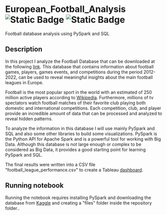 # European_Football_Analysis ![Static Badge](https://img.shields.io/badge/python-3.9-blue?logo=Python) ![Static Badge](https://img.shields.io/badge/spark-3.4.0-green?logo=apachespark)
Football database analysis using PySpark and SQL

## Description
In this project I analyze the Football Database that can be downloaded at the following [link](https://www.kaggle.com/datasets/davidcariboo/player-scores). This database that contains information about football games, players, games events, and competitions during the period 2012-2022, can be used to reveal meaningful insights about the main football leagues in Europe. 

Football is the most popular sport in the world with an estimated of 250 million active players according to [Wikipedia](https://en.wikipedia.org/wiki/Association_football). Furthermore, millions of tv spectators watch football matches of their favorite club playing both domestic and international competitions. Each competition, club, and player provide an incredible amount of data that can be processed and analyzed to reveal hidden patterns. 

To analyze the information in this database I will use mainly PySpark and SQL and also some other libraries to build some visualizations. PySpark is the Python API for Apache Spark and is a powerful tool for working with Big Data. Although this database is not large enough or complex to be considered as Big Data, it provides a good starting point for learning PySpark and SQL.

The final results were written into a CSV file "football_league_performance.csv" to create a Tableau [dashboard](https://public.tableau.com/views/EuropeanFootballLeagues_16879911046350/Dashboard1?:language=es-ES&:display_count=n&:origin=viz_share_linkv).

## Running notebook
Running the notebook requires installing PySpark and downloading the database from [Kaggle](https://www.kaggle.com/datasets/davidcariboo/player-scores) and creating a "files" folder inside the repository folder..
